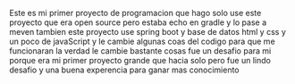 Este es mi primer proyecto de programacion que hago solo use este proyecto que era open source pero estaba echo en gradle y lo pase a meven tambien este proyecto use spring boot y base de datos html y css y un poco de javaScript y le cambie algunas coas del codigo para que me funcionaran la verdad le cambie bastante cosas fue un desafio para mi porque era mi primer proyecto grande que hacia solo pero fue un lindo desafio y una buena experencia para ganar mas conocimiento
